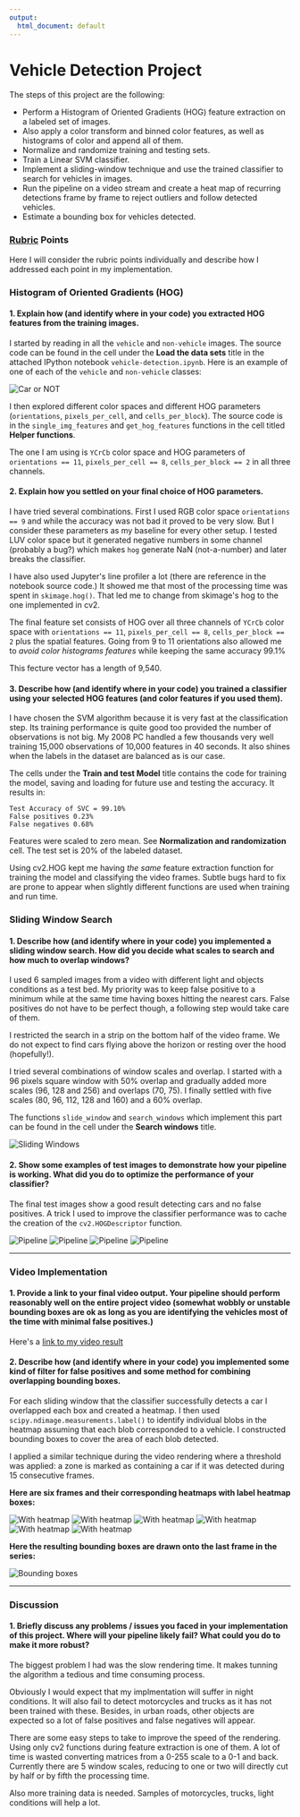 ```yaml
---
output:
  html_document: default
---
```


# Vehicle Detection Project

The steps of this project are the following:

* Perform a Histogram of Oriented Gradients (HOG) feature extraction on a labeled set of images.
* Also apply a color transform and binned color features, as well as histograms of color and append all of them.
* Normalize and randomize training and testing sets.
* Train a Linear SVM classifier.
* Implement a sliding-window technique and use the trained classifier to search for vehicles in images.
* Run the pipeline on a video stream and create a heat map of recurring detections frame by frame to reject outliers and follow detected vehicles.
* Estimate a bounding box for vehicles detected.

[//]: # (Image References)
[image10]: ./output_images/car_notcar.png
[image03]: ./output_images/sliding-windows.png
[image40]: ./output_images/pipeline0.png
[image41]: ./output_images/pipeline1.png
[image42]: ./output_images/pipeline2.png
[image43]: ./output_images/pipeline3.png
[image50]: ./output_images/search_with_heat0.png
[image51]: ./output_images/search_with_heat1.png
[image52]: ./output_images/search_with_heat2.png
[image53]: ./output_images/search_with_heat3.png
[image54]: ./output_images/search_with_heat4.png
[image55]: ./output_images/search_with_heat5.png
[image07]: ./output_images/pipeline5.png
[video1]: ./vehicle_detection.mp4

### [Rubric](https://review.udacity.com/#!/rubrics/513/view) Points

Here I will consider the rubric points individually and describe how I addressed each point in my implementation.  

### Histogram of Oriented Gradients (HOG)

#### 1. Explain how (and identify where in your code) you extracted HOG features from the training images.
  
I started by reading in all the `vehicle` and `non-vehicle` images. The source code can be found in the cell under the **Load the data sets** title in the attached IPython notebook `vehicle-detection.ipynb`. Here is an example of one of each of the `vehicle` and `non-vehicle` classes:

![Car or NOT][image10]

I then explored different color spaces and different HOG parameters (`orientations`, `pixels_per_cell`, and `cells_per_block`). The source code is in the `single_img_features` and `get_hog_features` functions in the cell titled **Helper functions**.

The one I am using is `YCrCb` color space and HOG parameters of `orientations == 11`, `pixels_per_cell == 8`, `cells_per_block == 2` in all three channels.


#### 2. Explain how you settled on your final choice of HOG parameters.

I have tried several combinations. First I used RGB color space `orientations == 9` and while the accuracy was not bad it proved to be very slow. But I consider these parameters as my baseline for every other setup. I tested LUV color space but it generated negative numbers in some channel (probably a bug?) which makes `hog` generate NaN (not-a-number) and later breaks the classifier.

I have also used Jupyter's line profiler a lot (there are reference in the notebook source code.) It showed me that most of the processing time was spent in `skimage.hog()`. That led me to change from skimage's hog to the one implemented in cv2.

The final feature set consists of HOG over all three channels of `YCrCb` color space with `orientations == 11`, `pixels_per_cell == 8`, `cells_per_block == 2` plus the spatial features. Going from 9 to 11 orientations also allowed me to *avoid color histograms features* while keeping the same accuracy 99.1%

This fecture vector has a length of 9,540.

#### 3. Describe how (and identify where in your code) you trained a classifier using your selected HOG features (and color features if you used them).

I have chosen the SVM algorithm because it is very fast at the classification step. Its training performance is quite good too provided the number of observations is not big. My 2008 PC handled a few thousands very well training 15,000 observations of 10,000 features in 40 seconds. It also shines when the labels in the dataset are balanced as is our case.

The cells under the **Train and test Model** title contains the code for training the model, saving and loading for future use and testing the accuracy. It results in:

```
Test Accuracy of SVC = 99.10%
False positives 0.23%
False negatives 0.68%
```

Features were scaled to zero mean. See **Normalization and randomization** cell. The test set is 20% of the labeled dataset.

Using cv2.HOG kept me having *the same* feature extraction function for training the model and classifying the video frames. Subtle bugs hard to fix are prone to appear when slightly different functions are used when training and run time.

### Sliding Window Search

#### 1. Describe how (and identify where in your code) you implemented a sliding window search. How did you decide what scales to search and how much to overlap windows?

I used 6 sampled images from a video with different light and objects conditions as a test bed. My priority was to keep false positive to a minimum while at the same time having boxes hitting the nearest cars. False positives do not have to be perfect though, a following step would take care of them.

I restricted the search in a strip on the bottom half of the video frame. We do not expect to find cars flying above the horizon or resting over the hood (hopefully!).

I tried several combinations of window scales and overlap. I started with a 96 pixels square window with 50% overlap and gradually added more scales (96, 128 and 256) and overlaps (70, 75). I finally settled with five scales (80, 96, 112, 128 and 160) and a 60% overlap.

The functions `slide_window` and `search_windows` which implement this part can be found in the cell under the **Search windows** title.

![Sliding Windows][image03]


#### 2. Show some examples of test images to demonstrate how your pipeline is working.  What did you do to optimize the performance of your classifier?

The final test images show a good result detecting cars and no false positives. A trick I used to improve the classifier performance was to cache the creation of the `cv2.HOGDescriptor` function.

![Pipeline][image40]
![Pipeline][image41]
![Pipeline][image42]
![Pipeline][image43]

----

### Video Implementation

#### 1. Provide a link to your final video output.  Your pipeline should perform reasonably well on the entire project video (somewhat wobbly or unstable bounding boxes are ok as long as you are identifying the vehicles most of the time with minimal false positives.)

Here's a [link to my video result][video1]


#### 2. Describe how (and identify where in your code) you implemented some kind of filter for false positives and some method for combining overlapping bounding boxes.

For each sliding window that the classifier successfully detects a car I overlapped each box and created a heatmap. I then used `scipy.ndimage.measurements.label()` to identify individual blobs in the heatmap assuming that each blob corresponded to a vehicle. I constructed bounding boxes to cover the area of each blob detected.

I applied a similar technique during the video rendering where a threshold was applied: a zone is marked as containing a car if it was detected during 15 consecutive frames.

**Here are six frames and their corresponding heatmaps with label heatmap boxes:**

![With heatmap][image50]
![With heatmap][image51]
![With heatmap][image52]
![With heatmap][image53]
![With heatmap][image54]
![With heatmap][image55]


**Here the resulting bounding boxes are drawn onto the last frame in the series:**

![Bounding boxes][image07]


----

### Discussion

#### 1. Briefly discuss any problems / issues you faced in your implementation of this project.  Where will your pipeline likely fail?  What could you do to make it more robust?

The biggest problem I had was the slow rendering time. It makes tunning the algorithm a tedious and time consuming process.

Obviously I would expect that my implmentation will suffer in night conditions. It will also fail to detect motorcycles and trucks as it has not been trained with these. Besides, in urban roads, other objects are expected so a lot of false positives and false negatives will appear.

There are some easy steps to take to improve the speed of the rendering. Using only cv2 functions during feature extraction is one of them. A lot of time is wasted converting matrices from a 0-255 scale to a 0-1 and back. Currently there are 5 window scales, reducing to one or two will directly cut by half or by fifth the processing time.

Also more training data is needed. Samples of motorcycles, trucks, light conditions will help a lot.

